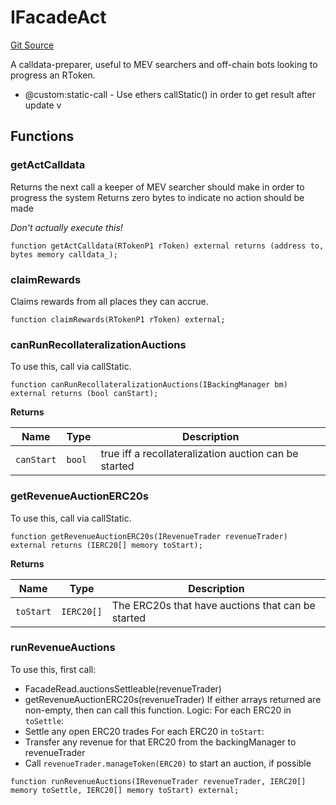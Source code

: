 # IFacadeAct
[Git Source](https://github.com/larrythecucumber321/protocol/blob/0e60393685a4ae7994ac986273cdfa4cf9c069ed/contracts/interfaces/IFacadeAct.sol)

A calldata-preparer, useful to MEV searchers and off-chain bots looking to progress an
RToken.
- @custom:static-call - Use ethers callStatic() in order to get result after update
v


## Functions
### getActCalldata

Returns the next call a keeper of MEV searcher should make in order to progress the system
Returns zero bytes to indicate no action should be made

*Don't actually execute this!*


```solidity
function getActCalldata(RTokenP1 rToken) external returns (address to, bytes memory calldata_);
```

### claimRewards

Claims rewards from all places they can accrue.


```solidity
function claimRewards(RTokenP1 rToken) external;
```

### canRunRecollateralizationAuctions

To use this, call via callStatic.


```solidity
function canRunRecollateralizationAuctions(IBackingManager bm) external returns (bool canStart);
```
**Returns**

|Name|Type|Description|
|----|----|-----------|
|`canStart`|`bool`|true iff a recollateralization auction can be started|


### getRevenueAuctionERC20s

To use this, call via callStatic.


```solidity
function getRevenueAuctionERC20s(IRevenueTrader revenueTrader) external returns (IERC20[] memory toStart);
```
**Returns**

|Name|Type|Description|
|----|----|-----------|
|`toStart`|`IERC20[]`|The ERC20s that have auctions that can be started|


### runRevenueAuctions

To use this, first call:
- FacadeRead.auctionsSettleable(revenueTrader)
- getRevenueAuctionERC20s(revenueTrader)
If either arrays returned are non-empty, then can call this function.
Logic:
For each ERC20 in `toSettle`:
- Settle any open ERC20 trades
For each ERC20 in `toStart`:
- Transfer any revenue for that ERC20 from the backingManager to revenueTrader
- Call `revenueTrader.manageToken(ERC20)` to start an auction, if possible


```solidity
function runRevenueAuctions(IRevenueTrader revenueTrader, IERC20[] memory toSettle, IERC20[] memory toStart) external;
```

